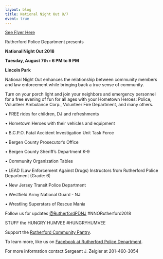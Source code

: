 ```yaml
---
layout: blog
title: National Night Out 8/7
event: true
---
```


[See Flyer Here](https://storage.googleapis.com/static.rutherford-nj.com/police/police%20blog%20posts/PDF%20National%20Night%20Out%20Events%202018%20Agencies.pdf)

Rutherford Police Department presents

**National Night Out 2018**

**Tuesday, August 7th  •  6 PM to 9 PM**

**Lincoln Park**

National Night Out enhances the relationship between community
members and law enforcement while bringing back a true sense of
community. 

Turn on your porch light and join your neighbors and emergency
personnel for a free evening of fun for all ages with your
Hometown Heroes: Police, Volunteer Ambulance Corp.,
Volunteer Fire Department, and many others.

• FREE rides for children, DJ and refreshments

• Hometown Heroes with their vehicles and equipment

• B.C.P.O. Fatal Accident Investigation Unit Task Force

• Bergen County Prosecutor’s Office

• Bergen County Sheriff’s Department K-9

• Community Organization Tables

• LEAD (Law Enforcement Against Drugs) Instructors from Rutherford Police Department (Grade: 6)

• New Jersey Transit Police Department

• Westfield Army National Guard - NJ

• Wrestling Superstars of Rescue Mania

Follow us for updates [@RutherfordPDNJ](https://twitter.com/RutherfordPDNJ) #NNORutherford2018

STUFF the HUNGRY HUMVEE #HUNGRYHUMVEE

Support the [Rutherford Community Pantry](http://www.rutherfordcommunitypantry.org/).

To learn more, like us on [Facebook at Rutherford Police Department](https://www.facebook.com/RutherfordPDNJ/).

For more information contact Sergeant J. Zeigler at 201-460-3054 
